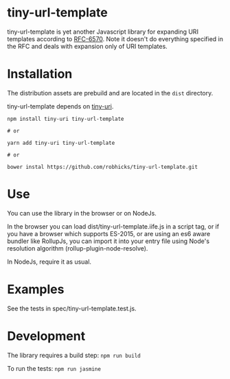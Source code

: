 tiny-url-template
=============

tiny-url-template is yet another Javascript library for expanding URI templates according to [RFC-6570](http://tools.ietf.org/html/rfc6570).
Note it doesn't do everything specified in the RFC and deals with expansion only of URI templates.

# Installation

The distribution assets are prebuild and are located in the `dist` directory.

tiny-url-template depends on [tiny-uri](https://github.com/robhicks/tiny-uri).

```shell
npm install tiny-uri tiny-url-template

# or

yarn add tiny-uri tiny-url-template

# or

bower instal https://github.com/robhicks/tiny-url-template.git

```

# Use

You can use the library in the browser or on NodeJs.

In the browser you can load dist/tiny-url-template.iife.js in
a script tag, or if you have a browser which supports ES-2015, or are using an es6 aware bundler like RollupJs, you can import it into your
entry file using Node's resolution algorithm (rollup-plugin-node-resolve).

In NodeJs, require it as usual.

# Examples

See the tests in spec/tiny-url-template.test.js.

# Development

The library requires a build step: `npm run build`

To run the tests: `npm run jasmine`
